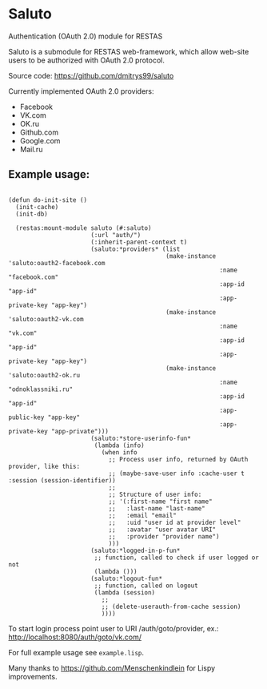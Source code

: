 Saluto
======

Authentication (OAuth 2.0) module for RESTAS

Saluto is a submodule for RESTAS web-framework, which allow web-site users to be authorized with OAuth 2.0 protocol.

Source code: <https://github.com/dmitrys99/saluto>

Currently implemented OAuth 2.0 providers:

* Facebook
* VK.com
* OK.ru
* Github.com
* Google.com
* Mail.ru

Example usage:
-------------

<pre><code>
(defun do-init-site ()
  (init-cache)
  (init-db)

  (restas:mount-module saluto (#:saluto)
                       (:url "auth/")
                       (:inherit-parent-context t)
                       (saluto:*providers* (list
                                            (make-instance 'saluto:oauth2-facebook.com
                                                           :name "facebook.com"
                                                           :app-id "app-id"
                                                           :app-private-key "app-key")
                                            (make-instance 'saluto:oauth2-vk.com
                                                           :name "vk.com"
                                                           :app-id "app-id"
                                                           :app-private-key "app-key")
                                            (make-instance 'saluto:oauth2-ok.ru
                                                           :name "odnoklassniki.ru"
                                                           :app-id "app-id"
                                                           :app-public-key "app-key"
                                                           :app-private-key "app-private")))
                       (saluto:*store-userinfo-fun*
                        (lambda (info)
                          (when info
                            ;; Process user info, returned by OAuth provider, like this:
                            ;; (maybe-save-user info :cache-user t :session (session-identifier))
                            ;;
                            ;; Structure of user info:
                            ;; '(:first-name "first name"
                            ;;   :last-name "last-name"
                            ;;   :email "email"
                            ;;   :uid "user id at provider level"
                            ;;   :avatar "user avatar URI"
                            ;;   :provider "provider name")
                            )))
                       (saluto:*logged-in-p-fun*
                        ;; function, called to check if user logged or not
                        (lambda ()))
                       (saluto:*logout-fun*
                        ;; function, called on logout
                        (lambda (session)
                          ;;
                          ;; (delete-userauth-from-cache session)
                          ))))
</code></pre>

To start login process point user to URI /auth/goto/provider, ex.: <http://localhost:8080/auth/goto/vk.com/>

For full example usage see `example.lisp`.

Many thanks to <https://github.com/Menschenkindlein> for Lispy improvements.
